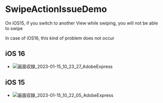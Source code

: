 # SwipeActionIssueDemo

On iOS15, if you switch to another View while swiping, you will not be able to swipe

In case of iOS16, this kind of problem does not occur


## iOS 16
- ![画面収録_2023-01-15_10_23_27_AdobeExpress](https://user-images.githubusercontent.com/1954611/212504669-cf05fb27-82aa-4269-89ea-234f022d7b5b.gif)


## iOS 15
- ![画面収録_2023-01-15_10_22_05_AdobeExpress](https://user-images.githubusercontent.com/1954611/212504665-d09fae4f-6060-4a8d-8172-1916745a6e6f.gif)


